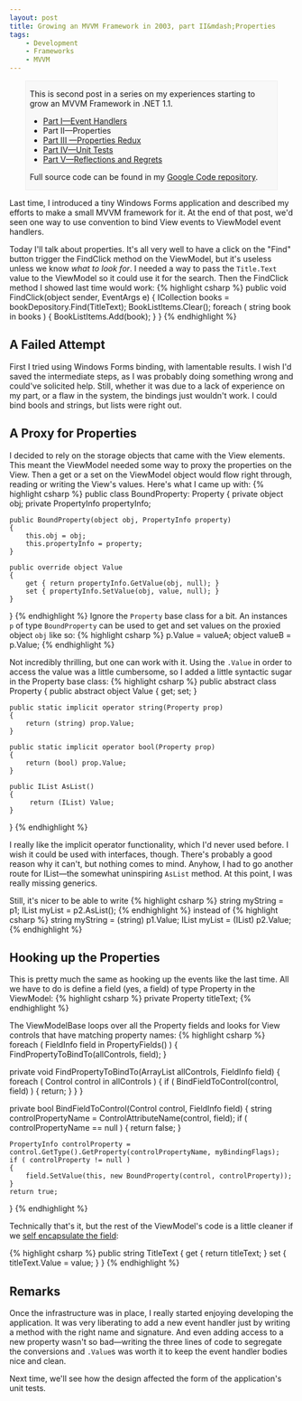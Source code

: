 ```yaml
---
layout: post
title: Growing an MVVM Framework in 2003, part II&mdash;Properties
tags:
    - Development
    - Frameworks
    - MVVM
---
```

<div style="padding-left:.5em;padding-right:.5em;margin-left:2em;margin-right:2em;border:1px solid #EEE;background-color:#F8F8F8;">

<p>This is second post in a series on my experiences starting to grow an MVVM Framework in .NET 1.1.</p>

* <a href="{{ site.url }}{% post_url 2010-10-29-growing-an-mvvm-framework-in-2003-part-i-event-handlers %}">Part I&mdash;Event Handlers</a>
* Part II&mdash;Properties
* <a href="{{ site.url }}{% post_url 2010-11-21-growing-an-mvvm-framework-in-2003-part-iii-properties-redux %}">Part III &mdash;Properties Redux
* <a href="{{ site.url }}{% post_url 2010-11-30-growing-an-mvvm-framework-in-2003-part-iv-unit-tests %}">Part IV&mdash;Unit Tests</a>
* <a href="{{ site.url }}{% post_url 2011-02-15-growing-an-mvvm-framework-in-2003-part-v-reflections-and-regrets %}">Part V&mdash;Reflections and Regrets</a>

Full source code can be found in my <a href="http://code.google.com/p/blairconrad/source/browse/#svn/trunk/BlogExamples/2010-10-mvvm-.net1.1/BookFinder">Google Code repository</a>.

</div>

Last time, I introduced a tiny Windows Forms application and described my efforts to make a small MVVM framework for it. At the end of that post, we'd seen one way to use convention to bind View events to ViewModel event handlers.

Today I'll talk about properties. It's all very well to have a click on the "Find" button trigger the FindClick method on the ViewModel, but it's useless unless we know <em>what to look for</em>. I needed a way to pass the <code>Title.Text</code> value to the ViewModel so it could use it for the search.
 Then the FindClick method I showed last time would work:
{% highlight csharp %}
public void FindClick(object sender, EventArgs e)
{
    ICollection books = bookDepository.Find(TitleText);
    BookListItems.Clear();
    foreach ( string book in books )
    {
        BookListItems.Add(book);
    }
}
{% endhighlight %}

<h2>A Failed Attempt</h2>
First I tried using Windows Forms binding, with lamentable results. I wish I'd saved the intermediate steps, as I was probably doing something wrong and could've solicited help. Still, whether it was due to a lack of experience on my part, or a flaw in the system, the bindings just wouldn't work. I could bind bools and strings, but lists were right out. 

<h2>A Proxy for Properties</h2>
I decided to rely on the storage objects that came with the View elements. This meant the ViewModel needed some way to proxy the properties on the View. Then a get or a set on the ViewModel object would flow right through, reading or writing the View's values.
Here's what I came up with:
{% highlight csharp %}
public class BoundProperty: Property
{
    private object obj;
    private PropertyInfo propertyInfo;

    public BoundProperty(object obj, PropertyInfo property)
    {
        this.obj = obj;
        this.propertyInfo = property;
    }

    public override object Value
    {
        get { return propertyInfo.GetValue(obj, null); }
        set { propertyInfo.SetValue(obj, value, null); }
    }
}
{% endhighlight %}
Ignore the <code>Property</code> base class for a bit. An instances <code>p</code> of type <code>BoundProperty</code> can be used to get and set values on the proxied object <code>obj</code> like so:
{% highlight csharp %}
p.Value = valueA;
object valueB = p.Value;
{% endhighlight %}

Not incredibly thrilling, but one can work with it. Using the <code>.Value</code> in order to access the value was a little cumbersome, so I added a little syntactic sugar in the Property base class:
{% highlight csharp %}
public abstract class Property
{
    public abstract object Value { get; set; }

    public static implicit operator string(Property prop)
    {
        return (string) prop.Value;
    }

    public static implicit operator bool(Property prop)
    {
        return (bool) prop.Value;
    }

    public IList AsList()
    {
         return (IList) Value;
    } 
}
{% endhighlight %}


I really like the implicit operator functionality, which I'd never used before. I wish it could be used with interfaces, though. There's probably a good reason why it can't, but nothing comes to mind. Anyhow, I had to go another route for IList&mdash;the somewhat uninspiring <code>AsList</code> method. At this point, I was really missing generics.

Still, it's nicer to be able to write
{% highlight csharp %}
string myString = p1;
IList myList = p2.AsList();
{% endhighlight %}
instead of 
{% highlight csharp %}
string myString = (string) p1.Value;
IList myList = (IList) p2.Value;
{% endhighlight %}

<h2>Hooking up the Properties</h2>
This is pretty much the same as hooking up the events like the last time. All we have to do is define a field (yes, a field) of type Property in the ViewModel:
{% highlight csharp %}
private Property titleText;
{% endhighlight %}

The ViewModelBase loops over all the Property fields and looks for View controls that have matching property names:
{% highlight csharp %}
foreach ( FieldInfo field in PropertyFields() )
{
    FindPropertyToBindTo(allControls, field);
}

private void FindPropertyToBindTo(ArrayList allControls, FieldInfo field)
{
    foreach ( Control control in allControls )
    {
        if ( BindFieldToControl(control, field) ) { return; }
    }
}

private bool BindFieldToControl(Control control, FieldInfo field)
{
    string controlPropertyName = ControlAttributeName(control, field);
    if ( controlPropertyName == null ) { return false; }

    PropertyInfo controlProperty = control.GetType().GetProperty(controlPropertyName, myBindingFlags);
    if ( controlProperty != null )
    {
        field.SetValue(this, new BoundProperty(control, controlProperty));
    }
    return true;
}
{% endhighlight %}

Technically that's it, but the rest of the ViewModel's code is a little cleaner if we <a href="http://www.refactoring.com/catalog/selfEncapsulateField.html">self encapsulate the field</a>:

{% highlight csharp %}
public string TitleText
{
    get { return titleText; }
    set { titleText.Value = value; }
}
{% endhighlight %}

<h2>Remarks</h2>
Once the infrastructure was in place, I really started enjoying developing the application. It was very liberating to add a new event handler just by writing a method with the right name and signature. And even adding access to a new property wasn't so bad&mdash;writing the three lines of code to segregate the conversions and <code>.Value</code>s was worth it to keep the event handler bodies nice and clean.

Next time, we'll see how the design affected the form of the application's unit tests.



